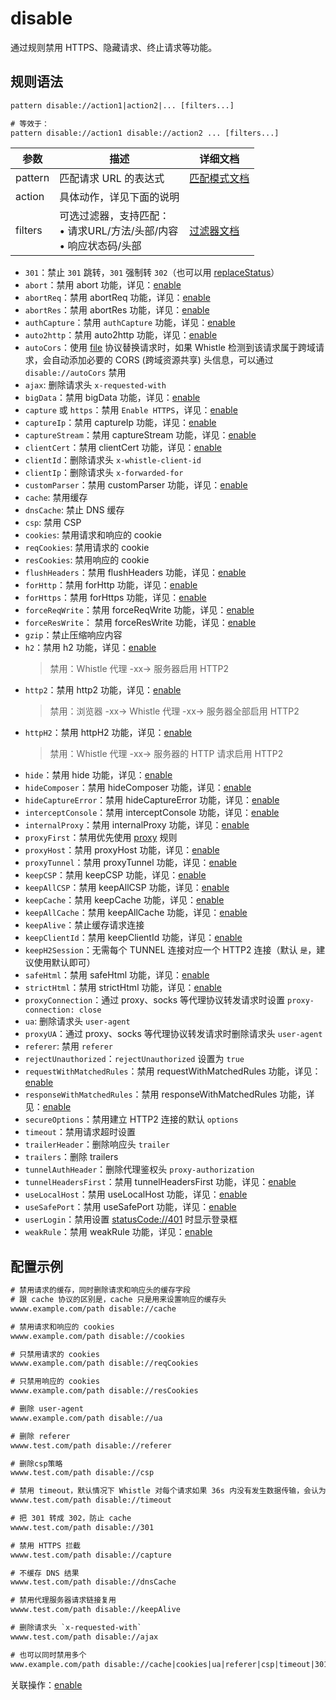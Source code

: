# disable
通过规则禁用 HTTPS、隐藏请求、终止请求等功能。

## 规则语法
``` txt
pattern disable://action1|action2|... [filters...]

# 等效于：
pattern disable://action1 disable://action2 ... [filters...]
```

| 参数    | 描述                                                         | 详细文档                  |
| ------- | ------------------------------------------------------------ | ------------------------- |
| pattern | 匹配请求 URL 的表达式                                        | [匹配模式文档](./pattern) |
| action  | 具体动作，详见下面的说明 | |
| filters | 可选过滤器，支持匹配：<br/>• 请求URL/方法/头部/内容<br/>• 响应状态码/头部 | [过滤器文档](./filters) |


- `301`：禁止 `301` 跳转，`301` 强制转 `302`（也可以用 [replaceStatus](./replaceStatus)）
- `abort`：禁用 abort 功能，详见：[enable](./enable)
- `abortReq`：禁用 abortReq 功能，详见：[enable](./enable)
- `abortRes`：禁用 abortRes 功能，详见：[enable](./enable)
- `authCapture`：禁用 `authCapture` 功能，详见：[enable](./enable)
- `auto2http`：禁用 auto2http 功能，详见：[enable](./enable)
- `autoCors`：使用 [file](./file) 协议替换请求时，如果 Whistle 检测到该请求属于跨域请求，会自动添加必要的 CORS (跨域资源共享) 头信息，可以通过 `disable://autoCors` 禁用
- `ajax`: 删除请求头 `x-requested-with`
- `bigData`：禁用 bigData 功能，详见：[enable](./enable)
- `capture` 或 `https`：禁用 `Enable HTTPS`，详见：[enable](./enable)
- `captureIp`：禁用 captureIp 功能，详见：[enable](./enable)
- `captureStream`：禁用 captureStream 功能，详见：[enable](./enable)
- `clientCert`：禁用 clientCert 功能，详见：[enable](./enable)
- `clientId`：删除请求头 `x-whistle-client-id`
- `clientIp`：删除请求头 `x-forwarded-for`
- `customParser`：禁用 customParser 功能，详见：[enable](./enable)
- `cache`: 禁用缓存
- `dnsCache`: 禁止 DNS 缓存
- `csp`: 禁用 CSP
- `cookies`: 禁用请求和响应的 cookie
- `reqCookies`: 禁用请求的 cookie
- `resCookies`: 禁用响应的 cookie
- `flushHeaders`：禁用 flushHeaders 功能，详见：[enable](./enable)
- `forHttp`：禁用 forHttp 功能，详见：[enable](./enable)
- `forHttps`：禁用 forHttps 功能，详见：[enable](./enable)
- `forceReqWrite`：禁用 forceReqWrite 功能，详见：[enable](./enable)
- `forceResWrite`： 禁用 forceResWrite 功能，详见：[enable](./enable)
- `gzip`：禁止压缩响应内容
- `h2`：禁用 h2 功能，详见：[enable](./enable)
  > 禁用：Whistle 代理 -xx-> 服务器启用 HTTP2
- `http2`：禁用 http2 功能，详见：[enable](./enable)
  > 禁用：浏览器 -xx-> Whistle 代理 -xx-> 服务器全部启用 HTTP2
- `httpH2`：禁用 httpH2 功能，详见：[enable](./enable)
  > 禁用：Whistle 代理 -xx-> 服务器的 HTTP 请求启用 HTTP2
- `hide`：禁用 hide 功能，详见：[enable](./enable)
- `hideComposer`：禁用 hideComposer 功能，详见：[enable](./enable)
- `hideCaptureError`：禁用 hideCaptureError 功能，详见：[enable](./enable)
- `interceptConsole`：禁用 interceptConsole 功能，详见：[enable](./enable)
- `internalProxy`：禁用 internalProxy 功能，详见：[enable](./enable)
- `proxyFirst`：禁用优先使用 [proxy](./proxy) 规则
- `proxyHost`：禁用 proxyHost 功能，详见：[enable](./enable)
- `proxyTunnel`：禁用 proxyTunnel 功能，详见：[enable](./enable)
- `keepCSP`：禁用 keepCSP 功能，详见：[enable](./enable)
- `keepAllCSP`：禁用 keepAllCSP 功能，详见：[enable](./enable)
- `keepCache`：禁用 keepCache 功能，详见：[enable](./enable)
- `keepAllCache`：禁用 keepAllCache 功能，详见：[enable](./enable)
- `keepAlive`：禁止缓存请求连接
- `keepClientId`：禁用 keepClientId 功能，详见：[enable](./enable)
- `keepH2Session`：无需每个 TUNNEL 连接对应一个 HTTP2 连接（默认 `是`，建议使用默认即可）
- `safeHtml`：禁用 safeHtml 功能，详见：[enable](./enable)
- `strictHtml`：禁用 strictHtml 功能，详见：[enable](./enable)
- `proxyConnection`：通过 proxy、socks 等代理协议转发请求时设置 `proxy-connection: close`
- `ua`: 删除请求头 `user-agent`
- `proxyUA`：通过 proxy、socks 等代理协议转发请求时删除请求头 `user-agent`
- `referer`: 禁用 `referer`
- `rejectUnauthorized`：`rejectUnauthorized` 设置为 `true`
- `requestWithMatchedRules`：禁用 requestWithMatchedRules 功能，详见：[enable](./enable)
- `responseWithMatchedRules`：禁用 responseWithMatchedRules 功能，详见：[enable](./enable)
- `secureOptions`：禁用建立 HTTP2 连接的默认 `options`
- `timeout`：禁用请求超时设置
- `trailerHeader`：删除响应头 `trailer`
- `trailers`：删除 trailers
- `tunnelAuthHeader`：删除代理鉴权头 `proxy-authorization`
- `tunnelHeadersFirst`：禁用 tunnelHeadersFirst 功能，详见：[enable](./enable)
- `useLocalHost`：禁用 useLocalHost 功能，详见：[enable](./enable)
- `useSafePort`：禁用 useSafePort 功能，详见：[enable](./enable)
- `userLogin`：禁用设置 [statusCode://401](./statusCode) 时显示登录框
- `weakRule`：禁用 weakRule 功能，详见：[enable](./enable)

## 配置示例
``` txt
# 禁用请求的缓存，同时删除请求和响应头的缓存字段
# 跟 cache 协议的区别是，cache 只是用来设置响应的缓存头
wwww.example.com/path disable://cache

# 禁用请求和响应的 cookies
wwww.example.com/path disable://cookies

# 只禁用请求的 cookies
wwww.example.com/path disable://reqCookies

# 只禁用响应的 cookies
wwww.example.com/path disable://resCookies

# 删除 user-agent
wwww.example.com/path disable://ua

# 删除 referer
wwww.test.com/path disable://referer

# 删除csp策略
wwww.test.com/path disable://csp

# 禁用 timeout，默认情况下 Whistle 对每个请求如果 36s 内没有发生数据传输，会认为请求超时
wwww.test.com/path disable://timeout

# 把 301 转成 302，防止 cache
wwww.test.com/path disable://301

# 禁用 HTTPS 拦截
wwww.test.com/path disable://capture

# 不缓存 DNS 结果
wwww.test.com/path disable://dnsCache

# 禁用代理服务器请求链接复用
wwww.test.com/path disable://keepAlive

# 删除请求头 `x-requested-with`
wwww.test.com/path disable://ajax

# 也可以同时禁用多个
www.example.com/path disable://cache|cookies|ua|referer|csp|timeout|301|intercept|dnsCache|keepAlive|autoCors
```

关联操作：[enable](./enable)
